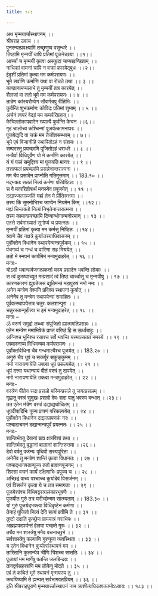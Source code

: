 ```yaml
---
title: १८३

---
```

अथ मृन्मयार्चास्थापनम् ।।  
श्रीवराह उवाच ।।  
पुनरन्यत्प्रवक्ष्यामि तच्छृणुष्व वसुन्धरे ।।  
तिष्ठामि मृन्मयीं चापि प्रतिमां पूजनेच्छया ।।१।।  
आर्च्चां च मृन्मयीं कृत्वा अस्फुटां चाप्यखण्डिताम् ।।  
नाधिकां वामनां चापि न वक्रां कारयेद्बुधः ।।२।।  
ईदृशीं प्रतिमां कृत्वा मम कर्मपरायणः ।।  
भूमे सर्वाणि कर्माणि यथा वा रोचते तथा ।। ३ ।।  
काष्ठानामप्यलाभे तु मृन्मयीं तत्र कारयेत् ।।  
शैलजां वा ततो भूमे मम कर्मपरायणः ।। ४ ।।  
ताम्रेण कांस्यरौप्येण सौवर्णत्रपु रीतिभिः ।।  
कुर्वन्ति शुभकर्माणः कोविदः प्रतिमां शुभाम् ।। ५ ।।  
अर्चनं त्वपरं वेद्यां मम कमर्परिग्रहात्।।  
केचिल्लोकापवादेन ख्यात्यै कुर्वन्ति केचन ।।६।।  
गृहं चालोच्य कश्चिन्मां पूजयेत्कामनापरः ।।  
पूजयेद्यदि वा चक्रं मम तेजोंशसम्भवम् ।। ७।।  
भूमे एवं विजानीहि स्थापितोऽहं न संशयः ।।  
सम्पदस्तु प्रयच्छामि पूजितोऽहं धराधरे ।। ८ ।।  
मन्त्रैर्वा विधिपूर्वेण यो मे कर्माणि कारयेत् ।।  
यं यं फलं समुद्दिश्य मां पूजयति मानवः ।। ९ ।।  
तत्तत्फलं प्रयच्छामि प्रसन्नेनान्तरात्मना ।।  
मम चैव प्रसादेन प्राप्नोति गतिमुत्तमाम् ।। 183.१० ।।  
मद्भक्तः सततं नित्यं कर्मणा परिवेष्टितः ।।  
स वै मत्परितोषार्थं मनस्येव प्रपूजयेत् ।। ११ ।।  
दद्याज्जलाञ्जलिं मह्यं तेन मे प्रीतिरुत्तमा ।।  
तस्य किं सुमनोभिश्च जाप्येन नियमेन किम् ।।१२।।  
मह्यं चिन्तयतो नित्यं निभृतेनान्तरात्मना ।।  
तस्य कामान्प्रयच्छामि दिव्यान्भोगान्मनोरमान् ।। १३ ।।  
एतत्ते सर्वमाख्यातं सुगोप्यं च प्रयत्नतः ।।  
मृन्मयीं प्रतिमां कृत्वा मम कर्मसु निष्ठितः ।।१४।।  
श्रवणे चैव नक्षत्रे कुर्यात्तस्याधिवासनम् ।।  
पूर्वोक्तेन विधानेन स्थापयेन्मन्त्रपूर्वकम् ।। १५ ।।  
पंचगव्यं च गन्धं च वारिणा सह मिश्रयेत् ।।  
ततो मे स्नपनं कार्यमिमं मन्त्रमुदाहरेत् ।। १६ ।।  
मन्त्रः-  
योऽसौ भवान्सर्वजगत्प्रकर्त्ता यस्य प्रसादेन भवन्ति लोकाः ।।  
स त्वं कुरुष्वाच्युत मत्प्रसादं त्वं तिष्ठ चार्च्चासु च मृन्मयीषु ।। १७ ।।  
कारणकारणं ह्युग्रतेजसं द्युतिमन्तं महापुरुषं नमो नमः ।।  
अनेन मन्त्रेण वेश्मनि प्रविश्य स्थापनां कुर्यात् ।।  
अनेनैव तु मन्त्रेण स्थापयेन्मां समाहितः ।।  
पूर्ववत्स्थापयेत्तत्र चतुरः कलशान्पुरा ।।  
चतुरस्तान्गृहीत्वा च इमं मन्त्रमुदाहरेत् ।। १८ ।।  
मन्त्रः –  
ॐ वरुणं समुद्रो लब्ध्वा संपूजितो ह्यात्ममतिप्रसन्नः ।।  
एतेन मन्त्रेण ममाभिषेकं प्राप्तं वरिष्ठं हि स ऊर्ध्वबाहुः ।।  
अग्निश्च भूमिश्च रसाश्च सर्वे भवन्ति यस्मात्सततं नमस्ये ।। १९ ।।  
एवमास्नाप्य विधिवन्मम कर्मपरायणः ।।  
पूर्वोक्तविधिना चैव गन्धमाल्यैश्च पूजयेत् ।। 183.२० ।।  
अगुरुं चैव धूपं च सकर्पूरं सकुङ्कुमम् ।।  
नमो नारायणायेति उक्त्वा धूपं प्रकल्पयेत् ।। २१ ।।  
धूपं दत्त्वा यथान्यायं पीतं वस्त्रं तु दापयेत् ।।  
नमो नारायणायेति उक्त्वा मन्त्रमुदाहरेत् ।। २२ ।।  
मन्त्रः-  
वस्त्रेण पीतेन सदा प्रसन्नो यस्मिन्प्रसन्ने तु जगत्प्रसन्नम् ।।  
गृह्णातु वस्त्रं सुमुखः प्रसन्नो देवः सदा पातु भवस्य बन्धात् ।।२३।।  
तत एतेन मंत्रेण वस्त्रं दद्याद्यथोचितम् ।।  
धूपदीपादिभिः पूज्य प्रापणं परिकल्पयेत् ।। २४ ।।  
पूर्वोक्तेन विधानेन दद्यात्प्रापणकं नरः ।।  
पश्चादाचमनं दद्यान्मन्त्रपूर्वं प्रयत्नतः ।। २५ ।।  
मन्त्रः-  
शान्तिर्भवतु देवानां ब्रह्म क्षत्रविशां तथा ।।  
शान्तिर्भवतु वृद्धानां बालानां शान्तिरुत्तमा ।।२६।।  
देवो वर्षतु पर्जन्यः पृथिवी सस्यपूरिता ।।  
अनेनैव तु मन्त्रेण शान्तिं कृत्वा विधानतः ।। २७ ।।  
पश्चाद्भागवतान्पूज्य ततो ब्राह्मणपूजनम् ।।  
शिरसा वचनं कार्यं दक्षिणाभिः प्रपूज्य च ।। २८ ।।  
अच्छिद्रं वाच्य पश्चाच्च कुर्यादेवं विसर्जनम् ।।  
एवं विसर्जनं कृत्वा ये च तत्र समागताः ।। २९ ।।  
पूजयेत्तांश्च विधिवद्वस्त्रालंकारभूषणैः ।।  
पूजयीत गुरुं तत्र यदीच्छेन्मम सात्म्यताम् ।। 183.३० ।।  
यो गुरुं पूजयेद्भक्त्या विधिदृष्टेन कर्मणा ।।  
तेनाहं पूजितो नित्यं देवि सत्यं ब्रवीमि ते ।। ३१ ।।  
तुष्टो ददाति कृच्छ्रेण ग्राममात्रं नराधिपः ।।  
आब्रह्मपदपर्यन्तं हेलया यच्छते गुरुः ।। ३२ ।।  
तथैव मम शास्त्रेषु ममैव वचनाच्छुभे ।।  
सर्वशास्त्रेषु कल्याणि गुरुपूजा व्यवस्थिता ।। ३३ ।।  
य एतेन विधानेन कुर्यात्संस्थापनं मम ।।  
तारितानि कुलान्येव त्रीणि त्रिंशच्च सप्ततिः ।। ३४ ।।  
पूजायां मम मार्गेषु पतन्ति जलबिन्दवः ।।  
तावद्वर्षसहस्राणि मम लोकेषु मोदते ।। ३५ ।।  
एवं ते कथितं भूमे स्थापनं मृन्मयस्य तु ।।  
कथयिष्यामि ते ह्यन्यत् सर्वभागवतप्रियम् ।। ३६ ।।  
इति श्रीवराहपुराणे मृन्मयार्च्चास्थापनं नाम त्र्यशीत्यधिकशततमोऽध्यायः ।। १८३ ।।
